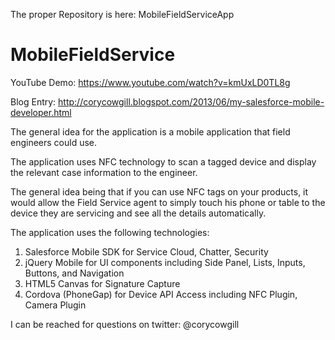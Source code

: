 The proper Repository is here:
MobileFieldServiceApp


MobileFieldService
==================

YouTube Demo: https://www.youtube.com/watch?v=kmUxLD0TL8g

Blog Entry: http://corycowgill.blogspot.com/2013/06/my-salesforce-mobile-developer.html

The general idea for the application is a mobile application that field engineers could use. 

The application uses NFC technology to scan a tagged device and display the relevant case information to the engineer. 

The general idea being that if you can use NFC tags on your products, it would allow the Field Service agent to simply touch his phone or table to the device they are servicing and see all the details automatically.

The application uses the following technologies:

1. Salesforce Mobile SDK for Service Cloud, Chatter, Security
2. jQuery Mobile for UI components including Side Panel, Lists, Inputs, Buttons, and Navigation
3. HTML5 Canvas for Signature Capture
4. Cordova (PhoneGap) for Device API Access including NFC Plugin, Camera Plugin


I can be reached for questions on twitter: @corycowgill



